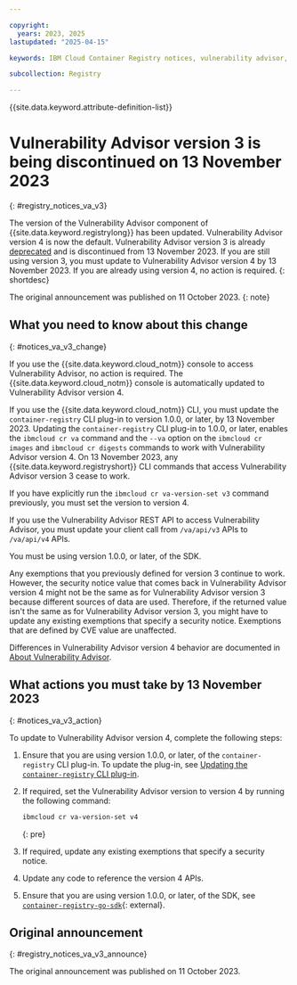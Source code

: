 ```yaml
---

copyright:
  years: 2023, 2025
lastupdated: "2025-04-15"

keywords: IBM Cloud Container Registry notices, vulnerability advisor, change, update, actions, sdk, code, api, cli, version 4, version 3

subcollection: Registry

---
```


{{site.data.keyword.attribute-definition-list}}

# Vulnerability Advisor version 3 is being discontinued on 13 November 2023
{: #registry_notices_va_v3}

The version of the Vulnerability Advisor component of {{site.data.keyword.registrylong}} has been updated. Vulnerability Advisor version 4 is now the default. Vulnerability Advisor version 3 is already [deprecated](/docs/Registry?topic=Registry-registry_notices_va_v4) and is discontinued from 13 November 2023. If you are still using version 3, you must update to Vulnerability Advisor version 4 by 13 November 2023. If you are already using version 4, no action is required.
{: shortdesc}

The original announcement was published on 11 October 2023.
{: note}

## What you need to know about this change
{: #notices_va_v3_change}

If you use the {{site.data.keyword.cloud_notm}} console to access Vulnerability Advisor, no action is required. The {{site.data.keyword.cloud_notm}} console is automatically updated to Vulnerability Advisor version 4.

If you use the {{site.data.keyword.cloud_notm}} CLI, you must update the `container-registry` CLI plug-in to version 1.0.0, or later, by 13 November 2023. Updating the `container-registry` CLI plug-in to 1.0.0, or later, enables the `ibmcloud cr va` command and the `--va` option on the `ibmcloud cr images` and `ibmcloud cr digests` commands to work with Vulnerability Advisor version 4. On 13 November 2023, any {{site.data.keyword.registryshort}} CLI commands that access Vulnerability Advisor version 3 cease to work.

If you have explicitly run the `ibmcloud cr va-version-set v3` command previously, you must set the version to version 4.

If you use the Vulnerability Advisor REST API to access Vulnerability Advisor, you must update your client call from `/va/api/v3` APIs to `/va/api/v4` APIs.

You must be using version 1.0.0, or later, of the SDK.

Any exemptions that you previously defined for version 3 continue to work. However, the security notice value that comes back in Vulnerability Advisor version 4 might not be the same as for Vulnerability Advisor version 3 because different sources of data are used. Therefore, if the returned value isn't the same as for Vulnerability Advisor version 3, you might have to update any existing exemptions that specify a security notice. Exemptions that are defined by CVE value are unaffected.

Differences in Vulnerability Advisor version 4 behavior are documented in [About Vulnerability Advisor](/docs/Registry?topic=Registry-va_index&interface=ui#about).

## What actions you must take by 13 November 2023
{: #notices_va_v3_action}

To update to Vulnerability Advisor version 4, complete the following steps:

1. Ensure that you are using version 1.0.0, or later, of the `container-registry` CLI plug-in. To update the plug-in, see [Updating the `container-registry` CLI plug-in](/docs/Registry?topic=Registry-registry_setup_cli_namespace#registry_cli_update).

2. If required, set the Vulnerability Advisor version to version 4 by running the following command:

    ```txt
    ibmcloud cr va-version-set v4
    ```
    {: pre}

3. If required, update any existing exemptions that specify a security notice.

4. Update any code to reference the version 4 APIs.

5. Ensure that you are using version 1.0.0, or later, of the SDK, see [`container-registry-go-sdk`](https://github.com/IBM/container-registry-go-sdk/releases){: external}.

## Original announcement
{: #registry_notices_va_v3_announce}

The original announcement was published on 11 October 2023.
